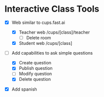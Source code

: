 # Interactive Class Tools

- [x] Web similar to cups.fast.ai
	- [x] Teacher web /cups/[class]/teacher
		- [ ] Delete room
	- [x] Student web /cups/[class]
- [ ] Add capabilities to ask simple questions
  - [x] Create question
  - [x] Publish question
  - [ ] Modify question
  - [x] Delete question
- [x] Add spanish

